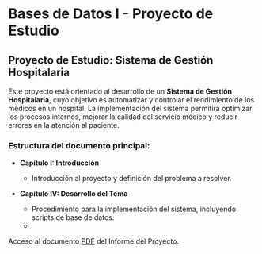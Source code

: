 # Bases de Datos I - Proyecto de Estudio

## Proyecto de Estudio: Sistema de Gestión Hospitalaria
Este proyecto está orientado al desarrollo de un **Sistema de Gestión Hospitalaria**, cuyo objetivo es automatizar y controlar el rendimiento de los médicos en un hospital. La implementación del sistema permitirá optimizar los procesos internos, mejorar la calidad del servicio médico y reducir errores en la atención al paciente.

### Estructura del documento principal:

- **Capítulo I: Introducción**
  - Introducción al proyecto y definición del problema a resolver.

- **Capítulo IV: Desarrollo del Tema**
  - Procedimiento para la implementación del sistema, incluyendo scripts de base de datos.
  - 
Acceso al documento [PDF](doc/Informe-Proyecto-BD2024-G8.pdf) del Informe del Proyecto.
